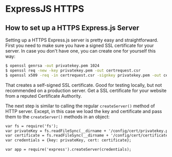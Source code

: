 # ExpressJS HTTPS

## How to set up a HTTPS Express.js Server

Setting up a HTTPS Express.js server is pretty easy and straightforward. First you need to make sure you have a signed SSL certificate for your server. In case you don't have one, you can create one for yourself this way:

```sh
$ openssl genrsa -out privatekey.pem 1024
$ openssl req -new -key privatekey.pem -out certrequest.csr
$ openssl x509 -req -in certrequest.csr -signkey privatekey.pem -out certificate.pem
```

That creates a self-signed SSL certificate. Good for testing locally, but not recommended on a production server. Get a SSL certificate for your website from a reputed Certificate Authority.

The next step is similar to calling the regular `createServer()` method of HTTP server. Except, in this case we load the key and certificate and pass them to the `createServer()` methods in an object:

```html
var fs = require('fs');
var privateKey = fs.readFileSync(__dirname + '/config/cert/privatekey.pem').toString();
var certificate = fs.readFileSync(__dirname + '/config/cert/certificate.pem').toString();
var credentials = {key: privateKey, cert: certificate};

var app = require('express').createServer(credentials);
```